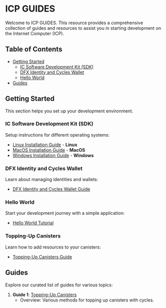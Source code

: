 # ICP GUIDES

Welcome to ICP GUIDES. This resource provides a comprehensive collection of guides and resources to assist you in starting development on the Internet Computer (ICP).

## Table of Contents

- [Getting Started](#getting-started)
  - [IC Software Development Kit (SDK)](#ic-software-development-kit-sdk)
  - [DFX Identity and Cycles Wallet](#dfx-identity-and-cycles-wallet)
  - [Hello World](#hello-world)
- [Guides](#guides)

## Getting Started

This section helps you set up your development environment.

### IC Software Development Kit (SDK)

Setup instructions for different operating systems:

- [Linux Installation Guide](IC_SDK_Linux.md) - **Linux**
- [MacOS Installation Guide](IC_SDK_MacOS.md) - **MacOS**
- [Windows Installation Guide](IC_SDK_Windows.md) - **Windows**

### DFX Identity and Cycles Wallet

Learn about managing identities and wallets:

- [DFX Identity and Cycles Wallet Guide](DFX_Wallet.md)

### Hello World

Start your development journey with a simple application:

- [Hello World Tutorial](Hello_World.md)

### Topping-Up Canisters

Learn how to add resources to your canisters:

- [Topping-Up Canisters Guide](Canisters.md)

## Guides

Explore our curated list of guides for various topics:

1. **Guide 1**: [Topping-Up Canisters](Canisters.md)
   - Overview: Various methods for topping up canisters with cycles.
